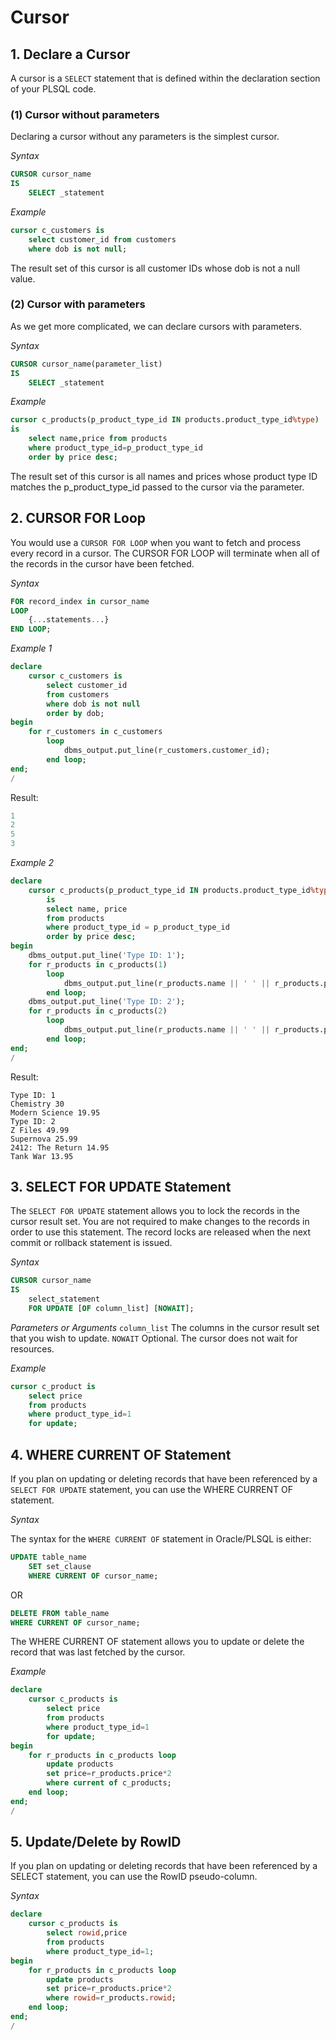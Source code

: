 # Cursor 

## 1. Declare a Cursor 
A cursor is a `SELECT` statement that is defined within the declaration section of your PLSQL code.

### (1) Cursor without parameters 
Declaring a cursor without any parameters is the simplest cursor.

_Syntax_
```SQL
CURSOR cursor_name
IS
    SELECT _statement
```
_Example_
```SQL
cursor c_customers is
    select customer_id from customers
    where dob is not null;
```
The result set of this cursor is all customer IDs whose dob is not a null value.
### (2) Cursor with parameters
As we get more complicated, we can declare cursors with parameters.

_Syntax_
```SQL
CURSOR cursor_name(parameter_list)
IS
    SELECT _statement
```
_Example_
```SQL
cursor c_products(p_product_type_id IN products.product_type_id%type)
is
    select name,price from products
    where product_type_id=p_product_type_id
    order by price desc;
```
The result set of this cursor is all names and prices whose product type ID matches the
p_product_type_id passed to the cursor via the parameter.

## 2. CURSOR FOR Loop
You would use a `CURSOR FOR LOOP` when you want to fetch and process every record in a
cursor. The CURSOR FOR LOOP will terminate when all of the records in the cursor have been
fetched.

_Syntax_
```SQL
FOR record_index in cursor_name
LOOP
    {...statements...}
END LOOP; 
```
_Example 1_ 
```SQL
declare
    cursor c_customers is
        select customer_id
        from customers
        where dob is not null
        order by dob;
begin
    for r_customers in c_customers
        loop
            dbms_output.put_line(r_customers.customer_id);
        end loop;
end;
/
```
Result:
```SQL
1
2
5
3
```
_Example 2_
```SQL
declare
    cursor c_products(p_product_type_id IN products.product_type_id%type)
        is
        select name, price
        from products
        where product_type_id = p_product_type_id
        order by price desc;
begin
    dbms_output.put_line('Type ID: 1');
    for r_products in c_products(1)
        loop
            dbms_output.put_line(r_products.name || ' ' || r_products.price);
        end loop;
    dbms_output.put_line('Type ID: 2');
    for r_products in c_products(2)
        loop
            dbms_output.put_line(r_products.name || ' ' || r_products.price);
        end loop;
end;
/
```
Result:
```Shell
Type ID: 1 
Chemistry 30 
Modern Science 19.95 
Type ID: 2 
Z Files 49.99 
Supernova 25.99 
2412: The Return 14.95 
Tank War 13.95
```

## 3. SELECT FOR UPDATE Statement 
The `SELECT FOR UPDATE` statement allows you to lock the records in the cursor result set.
You are not required to make changes to the records in order to use this statement. The
record locks are released when the next commit or rollback statement is issued. 

_Syntax_
```SQL
CURSOR cursor_name 
IS 
    select_statement 
    FOR UPDATE [OF column_list] [NOWAIT];
```
_Parameters or Arguments_
`column_list`
The columns in the cursor result set that you wish to update.
`NOWAIT`
Optional. The cursor does not wait for resources.

_Example_
```SQL
cursor c_product is 
    select price 
    from products 
    where product_type_id=1 
    for update; 
```

## 4. WHERE CURRENT OF Statement
If you plan on updating or deleting records that have been referenced by a `SELECT FOR
UPDATE` statement, you can use the WHERE CURRENT OF statement.

_Syntax_

The syntax for the `WHERE CURRENT OF` statement in Oracle/PLSQL is either:
```SQL
UPDATE table_name 
    SET set_clause 
    WHERE CURRENT OF cursor_name; 
```
OR
```SQL
DELETE FROM table_name 
WHERE CURRENT OF cursor_name; 
```
<note>The WHERE CURRENT OF statement allows you to update or delete the record that was last 
fetched by the cursor. </note>

_Example_
```SQL
declare 
    cursor c_products is 
        select price 
        from products 
        where product_type_id=1 
        for update; 
begin
    for r_products in c_products loop 
        update products 
        set price=r_products.price*2 
        where current of c_products; 
    end loop; 
end; 
/ 
```

## 5. Update/Delete by RowID
If you plan on updating or deleting records that have been referenced by a SELECT statement,
you can use the RowID pseudo-column.

_Syntax_
```SQL
declare 
    cursor c_products is 
        select rowid,price 
        from products 
        where product_type_id=1; 
begin 
    for r_products in c_products loop 
        update products 
        set price=r_products.price*2 
        where rowid=r_products.rowid; 
    end loop; 
end; 
/
```
